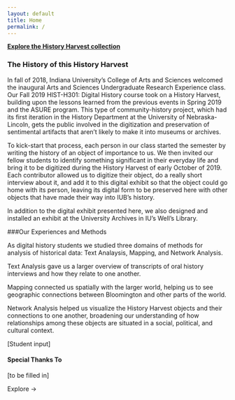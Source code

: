 ```yaml
---
layout: default
title: Home
permalink: /
---
```


**[Explore the History Harvest collection](items)**

### The History of this History Harvest

In fall of 2018, Indiana University’s College of Arts and Sciences welcomed the inaugural Arts and Sciences Undergraduate Research Experience class. Our Fall 2019 HIST-H301: Digital History course took on a History Harvest, building upon the lessons learned from the previous events in Spring 2019 and the ASURE program. This type of community-history project, which had its first iteration in the History Department at the University of Nebraska-Lincoln, gets the public involved in the digitization and preservation of sentimental artifacts that aren’t likely to make it into museums or archives.

To kick-start that process, each person in our class started the semester by writing the history of an object of importance to us. We then invited our fellow students to identify something significant in their everyday life and bring it to be digitized during the History Harvest of early October of 2019. Each contributor allowed us to digitize their object, do a really short interview about it, and add it to this digital exhibit so that the object could go home with its person, leaving its digital form to be preserved here with other objects that have made their way into IUB’s history.

In addition to the digital exhibit presented here, we also designed and installed an exhibit at the University Archives in IU’s Well’s Library.

###Our Experiences and Methods

As digital history students we studied three domains of methods for analysis of historical data:  Text Analaysis, Mapping, and Network Analysis.

Text Analysis gave us a larger overview of transcripts of oral history interviews and how they relate to one another.

Mapping connected us spatially with the larger world, helping us to see geographic connections between Bloomington and other parts of the world.

Network Analysis helped us visualize the History Harvest objects and their connections to one another, broadening our understanding of how relationships among these objects are situated in a social, political, and cultural context.

[Student input]


#### Special Thanks To
[to be filled in]

Explore →
